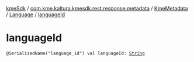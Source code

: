 [kmeSdk](../../../index.md) / [com.kme.kaltura.kmesdk.rest.response.metadata](../../index.md) / [KmeMetadata](../index.md) / [Language](index.md) / [languageId](./language-id.md)

# languageId

`@SerializedName("language_id") val languageId: `[`String`](https://kotlinlang.org/api/latest/jvm/stdlib/kotlin/-string/index.html)